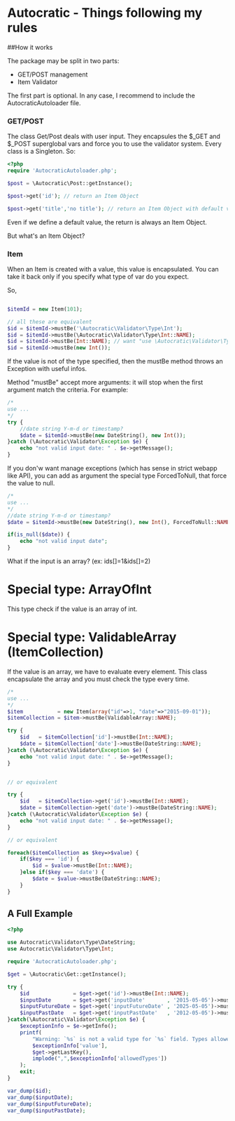 # Autocratic - Things following my rules

##How it works

The package may be split in two parts:
- GET/POST management
- Item Validator

The first part is optional. In any case, I recommend to include the AutocraticAutoloader file.

### GET/POST

The class Get/Post deals with user input.
They encapsules the $_GET and $_POST superglobal vars and force you to use the validator system.
Every class is a Singleton. So:

```php
<?php
require 'AutocraticAutoloader.php';

$post = \Autocratic\Post::getInstance();

$post->get('id'); // return an Item Object

$post->get('title','no title'); // return an Item Object with default value "no title"
```
Even if we define a default value, the return is always an Item Object.

But what's an Item Object?

### Item

When an Item is created with a value, this value is encapsulated. 
You can take it back only if you specify what type of var do you expect.

So,

```php

$itemId = new Item(101);

// all these are equivalent
$id = $itemId->mustBe('\Autocratic\Validator\Type\Int');
$id = $itemId->mustBe(\Autocratic\Validator\Type\Int::NAME);
$id = $itemId->mustBe(Int::NAME); // want "use \Autocratic\Validator\Type\Int"
$id = $itemId->mustBe(new Int());

```

If the value is not of the type specified, then the mustBe method throws an Exception with useful infos.

Method "mustBe" accept more arguments: it will stop when the first argument match the criteria.
For example:

```php
/*
use ...
*/
try {
    //date string Y-m-d or timestamp?
    $date = $itemId->mustBe(new DateString(), new Int()); 
}catch (\Autocratic\Validator\Exception $e) {
    echo "not valid input date: " . $e->getMessage();
}

```
If you don'w want manage exceptions (which has sense in strict webapp like API),
you can add as argument the special type ForcedToNull, that force the value to null.

```php
/*
use ...
*/
//date string Y-m-d or timestamp?
$date = $itemId->mustBe(new DateString(), new Int(), ForcedToNull::NAME);

if(is_null($date)) {
    echo "not valid input date";
}

```

What if the input is an array? (ex: ids[]=1&ids[]=2)

# Special type: ArrayOfInt

This type check if the value is an array of int.

# Special type: ValidableArray (ItemCollection)

If the value is an array, we have to evaluate every element.
This class encapsulate the array and you must check the type every time.

```php
/*
use ...
*/
$item           = new Item(array("id"=>1, "date"=>"2015-09-01"));
$itemCollection = $item->mustBe(ValidableArray::NAME);

try {
    $id   = $itemCollection['id']->mustBe(Int::NAME);
    $date = $itemCollection['date']->mustBe(DateString::NAME);
}catch (\Autocratic\Validator\Exception $e) {
    echo "not valid input date: " . $e->getMessage();
}


// or equivalent

try {
    $id   = $itemCollection->get('id')->mustBe(Int::NAME);
    $date = $itemCollection->get('date')->mustBe(DateString::NAME);
}catch (\Autocratic\Validator\Exception $e) {
    echo "not valid input date: " . $e->getMessage();
}

// or equivalent

foreach($itemCollection as $key=>$value) {
    if($key === 'id') {
        $id = $value->mustBe(Int::NAME);
    }else if($key === 'date') {
        $date = $value->mustBe(DateString::NAME);
    }
}

```
## A Full Example

```php
<?php

use Autocratic\Validator\Type\DateString;
use Autocratic\Validator\Type\Int;

require 'AutocraticAutoloader.php';

$get = \Autocratic\Get::getInstance();

try {
    $id              = $get->get('id')->mustBe(Int::NAME);
    $inputDate       = $get->get('inputDate'       , '2015-05-05')->mustBe(DateString::NAME);
    $inputFutureDate = $get->get('inputFutureDate' , '2025-05-05')->mustBe(new DateString('now'));
    $inputPastDate   = $get->get('inputPastDate'   , '2012-05-05')->mustBe(new DateString(null,'now'));
}catch(\Autocratic\Validator\Exception $e) {
    $exceptionInfo = $e->getInfo();
    printf(
        "Warning: `%s` is not a valid type for `%s` field. Types allowed are `%s`",
        $exceptionInfo['value'],
        $get->getLastKey(),
        implode(",",$exceptionInfo['allowedTypes'])
    );
    exit;
}

var_dump($id);
var_dump($inputDate);
var_dump($inputFutureDate);
var_dump($inputPastDate);
```

